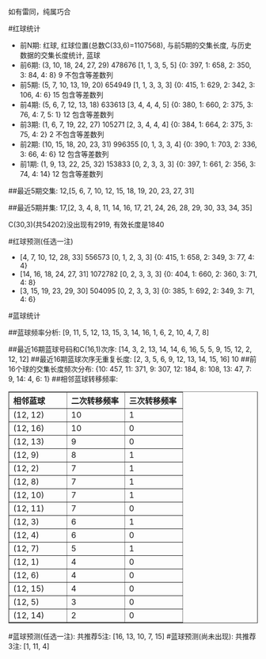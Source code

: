 <!-- 
.. title: 双色球2013064期(2013-06-04)数据分析报告
.. slug: slott-2013064-2013-06-04-report
.. date: 2013-06-05 08:00:00 UTC+08:00
.. tags: Lottery
.. link: 
.. description: 
.. type: text
-->

如有雷同，纯属巧合

<!-- TEASER_END-->

#红球统计

- 前N期: 红球, 红球位置(总数C(33,6)=1107568), 与前5期的交集长度, 与历史数据的交集长度统计, 蓝球
- 前6期: (3, 10, 18, 24, 27, 29) 478676 [1, 1, 3, 5, 5] {0: 397, 1: 658, 2: 350, 3: 84, 4: 8} 9 不包含等差数列
- 前5期: (5, 7, 10, 13, 19, 20) 654949 [1, 1, 3, 3, 3] {0: 415, 1: 629, 2: 342, 3: 106, 4: 6} 15 包含等差数列
- 前4期: (5, 6, 7, 12, 13, 18) 633613 [3, 4, 4, 4, 5] {0: 380, 1: 660, 2: 375, 3: 76, 4: 7, 5: 1} 12 包含等差数列
- 前3期: (1, 6, 7, 19, 22, 27) 105271 [2, 3, 4, 4, 4] {0: 384, 1: 664, 2: 375, 3: 75, 4: 2} 2 不包含等差数列
- 前2期: (10, 15, 18, 20, 23, 31) 996355 [0, 1, 3, 3, 4] {0: 390, 1: 703, 2: 336, 3: 66, 4: 6} 12 包含等差数列
- 前1期: (1, 9, 13, 22, 25, 32) 153833 [0, 2, 3, 3, 3] {0: 397, 1: 661, 2: 356, 3: 74, 4: 14} 12 包含等差数列

##最近5期交集:
12,[5, 6, 7, 10, 12, 15, 18, 19, 20, 23, 27, 31]

##最近5期并集:
17,[2, 3, 4, 8, 11, 14, 16, 17, 21, 24, 26, 28, 29, 30, 33, 34, 35]

C(30,3)(共54202)没出现有2919, 
有效长度是1840

#红球预测(任选一注)

- [4, 7, 10, 12, 28, 33] 556573 [0, 1, 2, 3, 3] {0: 415, 1: 658, 2: 349, 3: 77, 4: 4}
- [14, 16, 18, 24, 27, 31] 1072782 [0, 2, 3, 3, 3] {0: 404, 1: 660, 2: 360, 3: 71, 4: 8}
- [3, 15, 19, 23, 29, 30] 504095 [0, 2, 3, 3, 3] {0: 385, 1: 692, 2: 349, 3: 71, 4: 6}

#蓝球统计

##蓝球频率分析:
[9, 11, 5, 12, 13, 15, 3, 14, 16, 1, 6, 2, 10, 4, 7, 8]

##最近16期蓝球号码和C(16,1)次序:
[14, 3, 2, 13, 14, 14, 6, 16, 5, 5, 9, 15, 12, 2, 12, 12]
##最近16期蓝球次序无重复长度:
[2, 3, 5, 6, 9, 12, 13, 14, 15, 16] 10
##前16个球的交集长度频次分布:
{10: 457, 11: 371, 9: 307, 12: 184, 8: 108, 13: 47, 7: 9, 14: 4, 6: 1}
##相邻蓝球转移频率:
<table border="1" class="table table-striped dataframe">
  <thead>
    <tr style="text-align: left;">
      <th style="min-width: 100px;">相邻蓝球</th>
      <th style="min-width: 100px;">二次转移频率</th>
      <th style="min-width: 100px;">三次转移频率</th>
    </tr>
  </thead>
  <tbody>
    <tr>
      <td> (12, 12)</td>
      <td> 10</td>
      <td> 1</td>
    </tr>
    <tr>
      <td> (12, 16)</td>
      <td> 10</td>
      <td> 0</td>
    </tr>
    <tr>
      <td> (12, 13)</td>
      <td>  9</td>
      <td> 0</td>
    </tr>
    <tr>
      <td>  (12, 9)</td>
      <td>  8</td>
      <td> 1</td>
    </tr>
    <tr>
      <td>  (12, 2)</td>
      <td>  7</td>
      <td> 1</td>
    </tr>
    <tr>
      <td>  (12, 8)</td>
      <td>  7</td>
      <td> 1</td>
    </tr>
    <tr>
      <td> (12, 10)</td>
      <td>  7</td>
      <td> 1</td>
    </tr>
    <tr>
      <td> (12, 11)</td>
      <td>  7</td>
      <td> 0</td>
    </tr>
    <tr>
      <td>  (12, 3)</td>
      <td>  6</td>
      <td> 1</td>
    </tr>
    <tr>
      <td>  (12, 4)</td>
      <td>  6</td>
      <td> 0</td>
    </tr>
    <tr>
      <td>  (12, 7)</td>
      <td>  5</td>
      <td> 1</td>
    </tr>
    <tr>
      <td>  (12, 1)</td>
      <td>  4</td>
      <td> 0</td>
    </tr>
    <tr>
      <td>  (12, 6)</td>
      <td>  4</td>
      <td> 0</td>
    </tr>
    <tr>
      <td> (12, 15)</td>
      <td>  4</td>
      <td> 0</td>
    </tr>
    <tr>
      <td>  (12, 5)</td>
      <td>  3</td>
      <td> 0</td>
    </tr>
    <tr>
      <td> (12, 14)</td>
      <td>  2</td>
      <td> 0</td>
    </tr>
  </tbody>
</table>
#蓝球预测(任选一注):
共推荐5注: [16, 13, 10, 7, 15]
#蓝球预测(尚未出现):
共推荐3注: [1, 11, 4]

